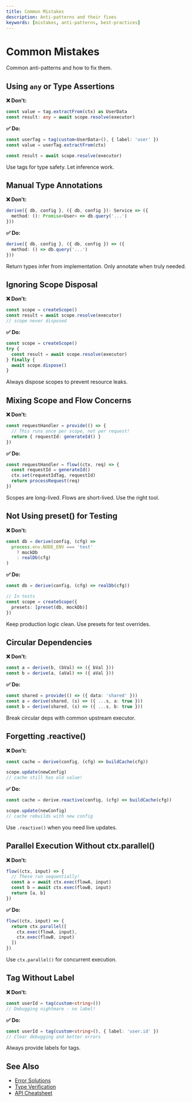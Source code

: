 ```yaml
---
title: Common Mistakes
description: Anti-patterns and their fixes
keywords: [mistakes, anti-patterns, best-practices]
---
```


# Common Mistakes

Common anti-patterns and how to fix them.

## Using `any` or Type Assertions

**❌ Don't:**
```typescript
const value = tag.extractFrom(ctx) as UserData
const result: any = await scope.resolve(executor)
```

**✅ Do:**
```typescript
const userTag = tag(custom<UserData>(), { label: 'user' })
const value = userTag.extractFrom(ctx)

const result = await scope.resolve(executor)
```

Use tags for type safety. Let inference work.

## Manual Type Annotations

**❌ Don't:**
```typescript
derive({ db, config }, ({ db, config }): Service => ({
  method: (): Promise<User> => db.query('...')
}))
```

**✅ Do:**
```typescript
derive({ db, config }, ({ db, config }) => ({
  method: () => db.query('...')
}))
```

Return types infer from implementation. Only annotate when truly needed.

## Ignoring Scope Disposal

**❌ Don't:**
```typescript
const scope = createScope()
const result = await scope.resolve(executor)
// scope never disposed
```

**✅ Do:**
```typescript
const scope = createScope()
try {
  const result = await scope.resolve(executor)
} finally {
  await scope.dispose()
}
```

Always dispose scopes to prevent resource leaks.

## Mixing Scope and Flow Concerns

**❌ Don't:**
```typescript
const requestHandler = provide(() => {
  // This runs once per scope, not per request!
  return { requestId: generateId() }
})
```

**✅ Do:**
```typescript
const requestHandler = flow((ctx, req) => {
  const requestId = generateId()
  ctx.set(requestIdTag, requestId)
  return processRequest(req)
})
```

Scopes are long-lived. Flows are short-lived. Use the right tool.

## Not Using preset() for Testing

**❌ Don't:**
```typescript
const db = derive(config, (cfg) =>
  process.env.NODE_ENV === 'test'
    ? mockDb
    : realDb(cfg)
)
```

**✅ Do:**
```typescript
const db = derive(config, (cfg) => realDb(cfg))

// In tests
const scope = createScope({
  presets: [preset(db, mockDb)]
})
```

Keep production logic clean. Use presets for test overrides.

## Circular Dependencies

**❌ Don't:**
```typescript
const a = derive(b, (bVal) => ({ bVal }))
const b = derive(a, (aVal) => ({ aVal }))
```

**✅ Do:**
```typescript
const shared = provide(() => ({ data: 'shared' }))
const a = derive(shared, (s) => ({ ...s, a: true }))
const b = derive(shared, (s) => ({ ...s, b: true }))
```

Break circular deps with common upstream executor.

## Forgetting .reactive()

**❌ Don't:**
```typescript
const cache = derive(config, (cfg) => buildCache(cfg))

scope.update(newConfig)
// cache still has old value!
```

**✅ Do:**
```typescript
const cache = derive.reactive(config, (cfg) => buildCache(cfg))

scope.update(newConfig)
// cache rebuilds with new config
```

Use `.reactive()` when you need live updates.

## Parallel Execution Without ctx.parallel()

**❌ Don't:**
```typescript
flow((ctx, input) => {
  // These run sequentially!
  const a = await ctx.exec(flowA, input)
  const b = await ctx.exec(flowB, input)
  return [a, b]
})
```

**✅ Do:**
```typescript
flow((ctx, input) => {
  return ctx.parallel([
    ctx.exec(flowA, input),
    ctx.exec(flowB, input)
  ])
})
```

Use `ctx.parallel()` for concurrent execution.

## Tag Without Label

**❌ Don't:**
```typescript
const userId = tag(custom<string>())
// Debugging nightmare - no label!
```

**✅ Do:**
```typescript
const userId = tag(custom<string>(), { label: 'user.id' })
// Clear debugging and better errors
```

Always provide labels for tags.

## See Also

- [Error Solutions](./error-solutions.md)
- [Type Verification](./type-verification.md)
- [API Cheatsheet](./api-cheatsheet.md)
